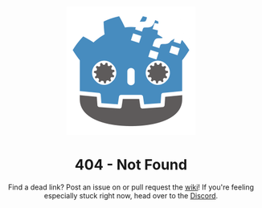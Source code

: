 <div align="center">
<img alt="Godot Modding Logo 404" src="_media/logo404.png" width="256"></img>

# 404 - Not Found
Find a dead link? Post an issue on or pull request the [wiki](https://github.com/ZackeryRSmith/GMLWiki)! If you're feeling especially stuck right now, head over to the [Discord](https://discord.gg/J5AvdFK4mw).
</div>